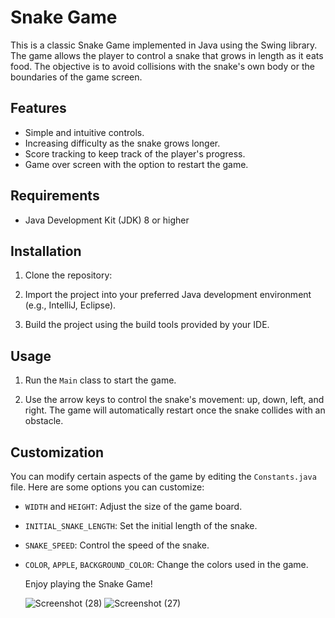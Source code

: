 # Snake Game

This is a classic Snake Game implemented in Java using the Swing library. The game allows the player to control a snake that grows in length as it eats food. The objective is to avoid collisions with the snake's own body or the boundaries of the game screen.


## Features

- Simple and intuitive controls.
- Increasing difficulty as the snake grows longer.
- Score tracking to keep track of the player's progress.
- Game over screen with the option to restart the game.

## Requirements

- Java Development Kit (JDK) 8 or higher

## Installation

1. Clone the repository:

2. Import the project into your preferred Java development environment (e.g., IntelliJ, Eclipse).

3. Build the project using the build tools provided by your IDE.

## Usage

1. Run the `Main` class to start the game.

2. Use the arrow keys to control the snake's movement: up, down, left, and right. The game will automatically restart once the snake collides with an obstacle.

## Customization

You can modify certain aspects of the game by editing the `Constants.java` file. Here are some options you can customize:

- `WIDTH` and `HEIGHT`: Adjust the size of the game board.
- `INITIAL_SNAKE_LENGTH`: Set the initial length of the snake.
- `SNAKE_SPEED`: Control the speed of the snake.
- `COLOR`, `APPLE`, `BACKGROUND_COLOR`: Change the colors used in the game.

     Enjoy playing the Snake Game!

  ![Screenshot (28)](https://github.com/SaikiranThalloju/SnakeGame/assets/139635423/6a3a438d-755c-4b54-a7fc-73adfaea112b)
  ![Screenshot (27)](https://github.com/SaikiranThalloju/SnakeGame/assets/139635423/4026997f-6b5c-40e4-b9fd-573839afd63d)



